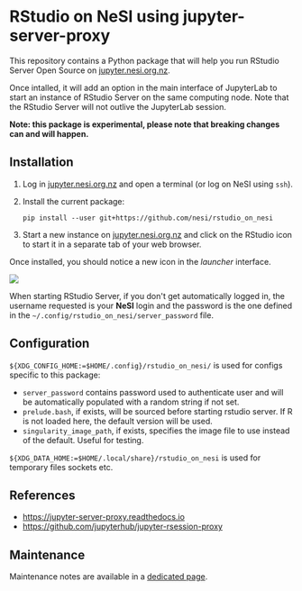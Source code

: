 # RStudio on NeSI using jupyter-server-proxy

This repository contains a Python package that will help you run RStudio Server Open Source on [jupyter.nesi.org.nz](https://jupyter.nesi.org.nz).

Once intalled, it will add an option in the main interface of JupyterLab to start an instance of RStudio Server on the same computing node.
Note that the RStudio Server will not outlive the JupyterLab session.

**Note: this package is experimental, please note that breaking changes can and will happen.**


## Installation

1. Log in [jupyter.nesi.org.nz](https://jupyter.nesi.org.nz) and open a terminal (or log on NeSI using `ssh`).

2. Install the current package:
   ```
   pip install --user git+https://github.com/nesi/rstudio_on_nesi
   ```

3. Start a new instance on [jupyter.nesi.org.nz](https://jupyter.nesi.org.nz) and click on the RStudio icon to start it in a separate tab of your web browser.

Once installed, you should notice a new icon in the *launcher* interface.

![](launcher.png)

When starting RStudio Server, if you don't get automatically logged in, the username requested is your **NeSI** login and the password is the one defined in the `~/.config/rstudio_on_nesi/server_password` file.


## Configuration

`${XDG_CONFIG_HOME:=$HOME/.config}/rstudio_on_nesi/` is used for configs specific to this package:

- `server_password` contains password used to authenticate user and will be automatically populated with a random string if not set.
- `prelude.bash`, if exists, will be sourced before starting rstudio server. If R is not loaded here, the default version will be used.
- `singularity_image_path`, if exists, specifies the image file to use instead of the default. Useful for testing.

`${XDG_DATA_HOME:=$HOME/.local/share}/rstudio_on_nesi` is used for temporary files sockets etc.


## References

- https://jupyter-server-proxy.readthedocs.io
- https://github.com/jupyterhub/jupyter-rsession-proxy


## Maintenance

Maintenance notes are available in a [dedicated page](MAINTENANCE.md).
